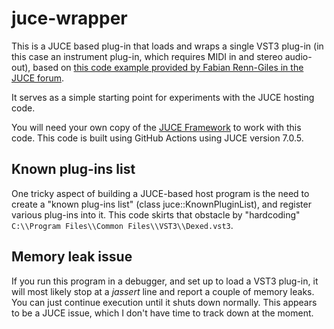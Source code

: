 # juce-wrapper
This is a JUCE based plug-in that loads and wraps a single VST3 plug-in (in this case an instrument plug-in, which requires MIDI in and stereo audio-out), based on [this code example provided by Fabian Renn-Giles in the JUCE forum](https://forum.juce.com/t/host-a-vst-in-an-audio-plugin/23791).

It serves as a simple starting point for experiments with the JUCE hosting code.

You will need your own copy of the [JUCE Framework](https://juce.com/) to work with this code. This code is built using GitHub Actions using JUCE version 7.0.5.

## Known plug-ins list

One tricky aspect of building a JUCE-based host program is the need to create a "known plug-ins list" (class juce::KnownPluginList), and register various plug-ins into it. This code skirts that obstacle by "hardcoding" `C:\\Program Files\\Common Files\\VST3\\Dexed.vst3`.

## Memory leak issue

If you run this program in a debugger, and set up to load a VST3 plug-in, it will most likely stop at a *jassert* line and report a couple of memory leaks. You can just continue execution until it shuts down normally. This appears to be a JUCE issue, which I don't have time to track down at the moment.


